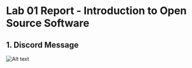 # Lab 01 Report - Introduction to Open Source Software

## 1. Discord Message

![Alt text](https://i.gyazo.com/8e409d779878a5b6c842a4c3da08203e.png)
